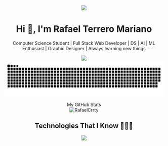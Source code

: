<!-- Encabezado y presentación -->
<div align="center">
  <img src="https://user-images.githubusercontent.com/73097560/115834477-dbab4500-a447-11eb-908a-139a6edaec5c.gif">
  <h1 align="center">Hi 👋, I'm Rafael Terrero Mariano</h1>
  <p align="center">Computer Science Student | Full Stack Web Developer | DS | AI | ML Enthusiast | Graphic Designer | Always learning new things</p>
  <a href="https://github.com/DenverCoder1/readme-typing-svg">
    <img src="https://readme-typing-svg.herokuapp.com?lines=Computer+Science+Student;Full+Stack+Web+Developer;DS%20|%20AI%20|%20ML%20Enthusiast;Graphic%20Designer;Always%20learning%20new%20things&center=true&width=500&height=50">
  </a>
</div>

<!-- Estadísticas y Snake -->
<div align="center">
<img src="https://github.com/1999AZZAR/1999AZZAR/blob/main/resources/img/grid-snake.svg" alt="snake" />
  <br>
  <p align="center">
    My GitHub Stats <br>
    <img src="https://github-readme-stats.vercel.app/api/top-langs?username=RafaelCrrty&show_icons=true&theme=dark&locale=en&layout=compact" alt="RafaelCrrty" /></p>
</div>

<!-- Tecnologías que conozco -->
<div align="center">
  <h2>Technologies That I Know 👨🏻‍💻</h2>
  <a href="https://skillicons.dev">
    <img src="https://skillicons.dev/icons?i=bootstrap,c,css,discord,express,github,html,idea,java,js,mysql,nodejs,postman,py,vscode&perline=14" />
  </a>
</div>
